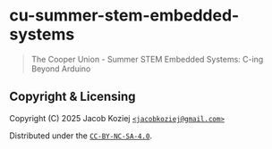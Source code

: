 # cu-summer-stem-embedded-systems

> The Cooper Union - Summer STEM Embedded Systems: C-ing Beyond Arduino

## Copyright & Licensing

Copyright (C) 2025 Jacob Koziej [`<jacobkoziej@gmail.com>`]

Distributed under the [`CC-BY-NC-SA-4.0`].

[`<jacobkoziej@gmail.com>`]: mailto:jacobkoziej@gmail.com
[`cc-by-nc-sa-4.0`]: LICENSE
